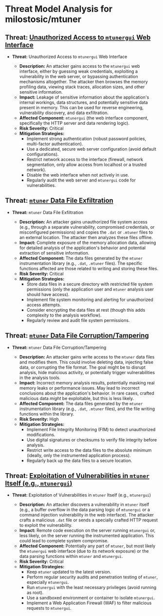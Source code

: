 # Threat Model Analysis for milostosic/mtuner

## Threat: [Unauthorized Access to `mtunergui` Web Interface](./threats/unauthorized_access_to__mtunergui__web_interface.md)

*   **Threat:** Unauthorized Access to `mtunergui` Web Interface

    *   **Description:** An attacker gains access to the `mtunergui` web interface, either by guessing weak credentials, exploiting a vulnerability in the web server, or bypassing authentication mechanisms altogether. The attacker then browses the memory profiling data, viewing stack traces, allocation sizes, and other sensitive information.
    *   **Impact:** Leakage of sensitive information about the application's internal workings, data structures, and potentially sensitive data present in memory. This can be used for reverse engineering, vulnerability discovery, and data exfiltration.
    *   **Affected Component:** `mtunergui` (the web interface component, specifically the HTTP server and data rendering logic).
    *   **Risk Severity:** Critical
    *   **Mitigation Strategies:**
        *   Implement strong authentication (robust password policies, multi-factor authentication).
        *   Use a dedicated, secure web server configuration (avoid default configurations).
        *   Restrict network access to the interface (firewall, network segmentation, only allow access from localhost or a trusted network).
        *   Disable the web interface when not actively in use.
        *   Regularly audit the web server and `mtunergui` code for vulnerabilities.

## Threat: [`mtuner` Data File Exfiltration](./threats/_mtuner__data_file_exfiltration.md)

*   **Threat:** `mtuner` Data File Exfiltration

    *   **Description:** An attacker gains unauthorized file system access (e.g., through a separate vulnerability, compromised credentials, or misconfigured permissions) and copies the `.dat` or `.mtuner` files to an external location. The attacker then analyzes these files offline.
    *   **Impact:** Complete exposure of the memory allocation data, allowing for detailed analysis of the application's behavior and potential extraction of sensitive information.
    *   **Affected Component:** The data files generated by the `mtuner` instrumentation library (e.g., `.dat`, `.mtuner` files). The specific functions affected are those related to writing and storing these files.
    *   **Risk Severity:** Critical
    *   **Mitigation Strategies:**
        *   Store data files in a secure directory with restricted file system permissions (only the application user and `mtuner` analysis user should have access).
        *   Implement file system monitoring and alerting for unauthorized access attempts.
        *   Consider encrypting the data files at rest (though this adds complexity to the analysis workflow).
        *   Regularly review and audit file system permissions.

## Threat: [`mtuner` Data File Corruption/Tampering](./threats/_mtuner__data_file_corruptiontampering.md)

*   **Threat:** `mtuner` Data File Corruption/Tampering

    *   **Description:** An attacker gains write access to the `mtuner` data files and modifies them. This could involve deleting data, injecting false data, or corrupting the file format. The goal might be to disrupt analysis, hide malicious activity, or potentially trigger vulnerabilities in the analysis tools.
    *   **Impact:** Incorrect memory analysis results, potentially masking real memory leaks or performance issues.  May lead to incorrect conclusions about the application's behavior.  In rare cases, crafted malicious data *might* be exploitable, but this is less likely.
    *   **Affected Component:** The data files generated by the `mtuner` instrumentation library (e.g., `.dat`, `.mtuner` files), and the file writing functions within the library.
    *   **Risk Severity:** High
    *   **Mitigation Strategies:**
        *   Implement File Integrity Monitoring (FIM) to detect unauthorized modifications.
        *   Use digital signatures or checksums to verify file integrity before analysis.
        *   Restrict write access to the data files to the absolute minimum (ideally, only the instrumented application process).
        *   Regularly back up the data files to a secure location.

## Threat: [Exploitation of Vulnerabilities in `mtuner` Itself (e.g., `mtunergui`)](./threats/exploitation_of_vulnerabilities_in__mtuner__itself__e_g____mtunergui__.md)

*   **Threat:** Exploitation of Vulnerabilities in `mtuner` Itself (e.g., `mtunergui`)

    *   **Description:** An attacker discovers a vulnerability in `mtuner` itself (e.g., a buffer overflow in the data parsing logic of `mtunergui` or a command injection vulnerability in the web interface). The attacker crafts a malicious `.dat` file or sends a specially crafted HTTP request to exploit the vulnerability.
    *   **Impact:** Remote code execution on the server running `mtunergui` or, less likely, on the server running the instrumented application. This could lead to complete system compromise.
    *   **Affected Component:** Potentially any part of `mtuner`, but most likely the `mtunergui` web interface (due to its network exposure) or the data parsing functions within `mtuner` and `mtunergui`.
    *   **Risk Severity:** Critical
    *   **Mitigation Strategies:**
        *   Keep `mtuner` updated to the latest version.
        *   Perform regular security audits and penetration testing of `mtuner`, especially `mtunergui`.
        *   Run `mtunergui` with the least necessary privileges (avoid running as root).
        *   Use a sandboxed environment or container to isolate `mtunergui`.
        *   Implement a Web Application Firewall (WAF) to filter malicious requests to `mtunergui`.

